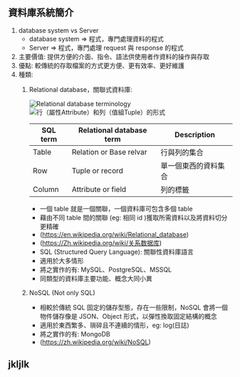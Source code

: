 ## 資料庫系統簡介
1. database system vs Server
   * database system => 程式，專門處理資料的程式
   * Server => 程式，專門處理 request 與 response 的程式
2. 主要價值: 提供方便的介面、指令、語法供使用者作資料的操作與存取
3. 優點: 較傳統的存取檔案的方式更方便、更有效率、更好維護
4. 種類:
   1. Relational database，關聯式資料庫:

        ![Relational database terminology](https://upload.wikimedia.org/wikipedia/commons/thumb/7/7c/Relational_database_terms.svg/1920px-Relational_database_terms.svg.png)
       ![行（屬性Attribute）和列（值組Tuple）的形式](https://upload.wikimedia.org/wikipedia/commons/8/8d/Relational_model_concepts.png)
       
       SQL term | Relational database term| Description
       ---------|-------------------------|------------
       Table    | Relation or Base relvar | 行與列的集合
       Row      | Tuple or record         | 單一個東西的資料集合
       Column   | Attribute or field      | 列的標籤
      * 一個 table 就是一個關聯，一個資料庫可包含多個 table
      * 藉由不同 table 間的關聯 (eg: 相同 id )獲取所需資料以及將資料切分更精確
      * (https://en.wikipedia.org/wiki/Relational_database)
      * (https://Zh.wikipedia.org/wiki/关系数据库)
      * SQL (Structured Query Language): 關聯性資料庫語言
      * 適用於大多情形
      * 將之實作的有: MySQL、PostgreSQL、MSSQL
      * 同類型的資料庫主要功能、概念大同小異
   2. NoSQL (Not only SQL)
      * 相較於傳統 SQL 固定的儲存型態，存在一些限制，NoSQL 會將一個物件儲存像是 JSON、Object 形式，以彈性換取固定結構的概念
      * 適用於東西繁多、瑣碎且不連續的情形，eg: log(日誌)
      * 將之實作的有: MongoDB
      * (https://zh.wikipedia.org/wiki/NoSQL)
## jkljlk
